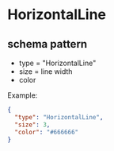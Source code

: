# HorizontalLine
## schema pattern

* type = "HorizontalLine"
* size = line width
* color

Example:
```json
{
  "type": "HorizontalLine",
  "size": 3,
  "color": "#666666"
}
```
